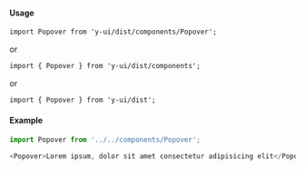#### Usage

```markdown
import Popover from 'y-ui/dist/components/Popover';
```

or

```markdown
import { Popover } from 'y-ui/dist/components';
```

or

```markdown
import { Popover } from 'y-ui/dist';
```

#### Example

```js
import Popover from '../../components/Popover';

<Popover>Lorem ipsum, dolor sit amet consectetur adipisicing elit</Popover>;
```
